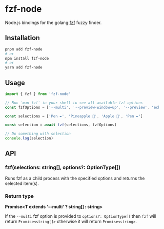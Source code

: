 # fzf-node

Node.js bindings for the golang [fzf](https://github.com/junegunn/fzf) fuzzy finder.

## Installation

```sh
pnpm add fzf-node
# or
npm install fzf-node
# or
yarn add fzf-node
```

## Usage

```ts
import { fzf } from 'fzf-node'

// Run `man fzf` in your shell to see all available fzf options
const fzfOptions = ['--multi', '--preview-window=up', '--preview', 'echo {}']

const selections = ['Pen ✒️', 'Pineapple 🍍', 'Apple 🍎', 'Pen ✒️']

const selection = await fzf(selections, fzfOptions)

// Do something with selection
console.log(selection)
```

## API

### fzf(selections: string[], options?: OptionType[])

Runs fzf as a child process with the specified options and returns the selected item(s).

### Return type

**Promise<T extends '--multi' ? string[] : string>**

If the `--multi` fzf option is provided to `options?: OptionType[]` then `fzf`
will return `Promise<string[]>` otherwise it will return `Promise<string>`.
